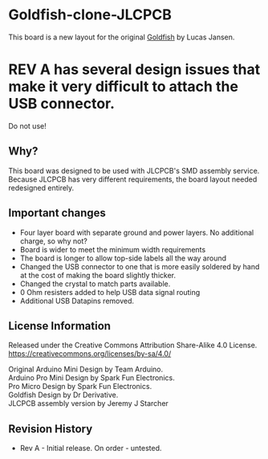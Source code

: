 # Goldfish-clone-JLCPCB

This board is a new layout for the original 
[Goldfish](https://github.com/staticintlucas/Goldfish)
by Lucas Jansen.

# REV A has several design issues that make it very difficult to attach the USB connector.

Do not use!



## Why?

This board was designed to be used with JLCPCB's SMD assembly service.  Because JLCPCB has very different requirements,
the board layout needed redesigned entirely.

## Important changes

* Four layer board with separate ground and power layers.  No additional charge, so why not?
* Board is wider to meet the minimum width requirements
* The board is longer to allow top-side labels all the way around
* Changed the USB connector to one that is more easily soldered by hand at the cost of making the board slightly thicker.
* Changed the crystal to match parts available.
* 0 Ohm resisters added to help USB data signal routing
* Additional USB Datapins removed.


## License Information
Released under the Creative Commons Attribution Share-Alike 4.0 License.  
https://creativecommons.org/licenses/by-sa/4.0/  

Original Arduino Mini Design by Team Arduino.  
Arduino Pro Mini Design by Spark Fun Electronics.  
Pro Micro Design by Spark Fun Electronics.  
Goldfish Design by Dr Derivative.  
JLCPCB assembly version by Jeremy J Starcher

## Revision History

* Rev A - Initial release.  On order - untested.


